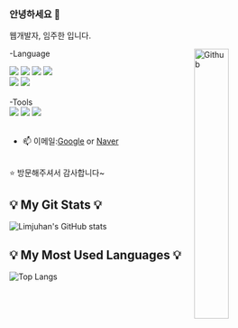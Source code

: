 ### 안녕하세요 👋<br>
웹개발자, 임주한 입니다.

<img width="35%" align="right" alt="Github" src="https://user-images.githubusercontent.com/48678280/88862734-4903af80-d201-11ea-968b-9c939d88a37c.gif" />



-Language
<div align="left">
  <img src="https://img.shields.io/badge/HTML5-E34F26?style=flat&logo=HTML5&logoColor=white" />
	<img src="https://img.shields.io/badge/CSS3-1572B6?style=flat&logo=CSS3&logoColor=white" />
	<img src="https://img.shields.io/badge/JavaScript-F7DF1E?style=flat&logo=JavaScript3&logoColor=white" />
 <img src="https://img.shields.io/badge/Java-007396?style=flat&logo=Java&logoColor=white" />	
 
</div>

<div>
  <img src="https://img.shields.io/badge/SPRING-GREEN?style=flat&logo=SPRING&logoColor=white" />
	<img src="https://img.shields.io/badge/ORACLE-E34F26?style=flat&logo=ORACLE&logoColor=white" />	
</div>
<br>
-Tools
<div>
<img src="https://img.shields.io/badge/Eclips-4B4B77?style=flat&logo=EclipseIDE&logoColor=white" />
<img src="https://img.shields.io/badge/InteliJ-black?style=flat&logo=IntelliJIDEA&logoColor=white" />
<img src="https://img.shields.io/badge/VisualStudioCode-blue?style=flat&logo=visualstudiocode&logoColor=white" />
</div>
<br>

- 📫 이메일:[Google](mailto:starsting1@gmail.com) or [Naver](mailto:starlexy@naver.com) 
<br>
⭐️ 방문해주셔서 감사합니다~
<br>

## 💡 My Git Stats 💡
![Limjuhan's GitHub stats](https://github-readme-stats-sigma-five.vercel.app/api?username=Limjuhan&count_private=true&show_icons=true&theme=dracula)

## 💡 My Most Used Languages 💡
![Top Langs](https://github-readme-stats.vercel.app/api/top-langs/?username=Limjuhan&hide=jupyter%20notebook&layout=compact&theme=dracula)






